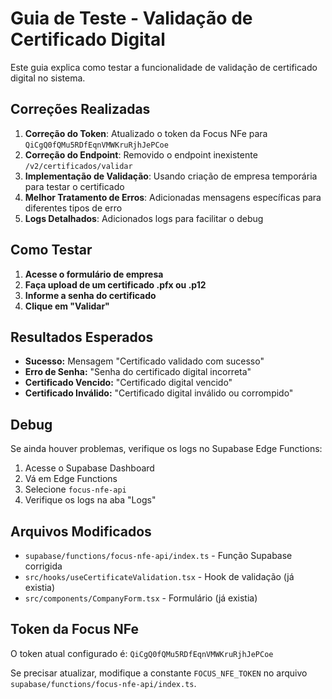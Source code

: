 # Guia de Teste - Validação de Certificado Digital

Este guia explica como testar a funcionalidade de validação de certificado digital no sistema.

## Correções Realizadas

1. **Correção do Token**: Atualizado o token da Focus NFe para `QiCgQ0fQMu5RDfEqnVMWKruRjhJePCoe`
2. **Correção do Endpoint**: Removido o endpoint inexistente `/v2/certificados/validar`
3. **Implementação de Validação**: Usando criação de empresa temporária para testar o certificado
4. **Melhor Tratamento de Erros**: Adicionadas mensagens específicas para diferentes tipos de erro
5. **Logs Detalhados**: Adicionados logs para facilitar o debug

## Como Testar

1. **Acesse o formulário de empresa**
2. **Faça upload de um certificado .pfx ou .p12**
3. **Informe a senha do certificado**
4. **Clique em "Validar"**

## Resultados Esperados

- **Sucesso:** Mensagem "Certificado validado com sucesso"
- **Erro de Senha:** "Senha do certificado digital incorreta"
- **Certificado Vencido:** "Certificado digital vencido"
- **Certificado Inválido:** "Certificado digital inválido ou corrompido"

## Debug

Se ainda houver problemas, verifique os logs no Supabase Edge Functions:

1. Acesse o Supabase Dashboard
2. Vá em Edge Functions
3. Selecione `focus-nfe-api`
4. Verifique os logs na aba "Logs"

## Arquivos Modificados

- `supabase/functions/focus-nfe-api/index.ts` - Função Supabase corrigida
- `src/hooks/useCertificateValidation.tsx` - Hook de validação (já existia)
- `src/components/CompanyForm.tsx` - Formulário (já existia)

## Token da Focus NFe

O token atual configurado é: `QiCgQ0fQMu5RDfEqnVMWKruRjhJePCoe`

Se precisar atualizar, modifique a constante `FOCUS_NFE_TOKEN` no arquivo `supabase/functions/focus-nfe-api/index.ts`.
